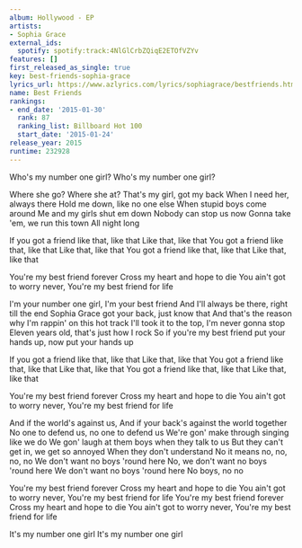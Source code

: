 ```yaml
---
album: Hollywood - EP
artists:
- Sophia Grace
external_ids:
  spotify: spotify:track:4NlGlCrbZQiqE2ETOfVZYv
features: []
first_released_as_single: true
key: best-friends-sophia-grace
lyrics_url: https://www.azlyrics.com/lyrics/sophiagrace/bestfriends.html
name: Best Friends
rankings:
- end_date: '2015-01-30'
  rank: 87
  ranking_list: Billboard Hot 100
  start_date: '2015-01-24'
release_year: 2015
runtime: 232928
---
```

Who's my number one girl?
Who's my number one girl?

Where she go?
Where she at?
That's my girl, got my back
When I need her, always there
Hold me down, like no one else
When stupid boys come around
Me and my girls shut em down
Nobody can stop us now
Gonna take 'em, we run this town
All night long

If you got a friend like that, like that
Like that, like that
You got a friend like that, like that
Like that, like that
You got a friend like that, like that
Like that, like that

You're my best friend forever
Cross my heart and hope to die
You ain't got to worry never,
You're my best friend for life

I'm your number one girl, I'm your best friend
And I'll always be there, right till the end
Sophia Grace got your back, just know that
And that's the reason why I'm rappin' on this hot track
I'll took it to the top, I'm never gonna stop
Eleven years old, that's just how I rock
So if you're my best friend put your hands up, now put your hands up

If you got a friend like that, like that
Like that, like that
You got a friend like that, like that
Like that, like that
You got a friend like that, like that
Like that, like that

You're my best friend forever
Cross my heart and hope to die
You ain't got to worry never,
You're my best friend for life

And if the world's against us,
And if your back's against the world together
No one to defend us, no one to defend us
We're gon' make through singing like we do
We gon' laugh at them boys when they talk to us
But they can't get in, we get so annoyed
When they don't understand No it means no, no, no, no
We don't want no boys 'round here
No, we don't want no boys 'round here
We don't want no boys 'round here
No boys, no no

You're my best friend forever
Cross my heart and hope to die
You ain't got to worry never,
You're my best friend for life
You're my best friend forever
Cross my heart and hope to die
You ain't got to worry never,
You're my best friend for life

It's my number one girl
It's my number one girl
